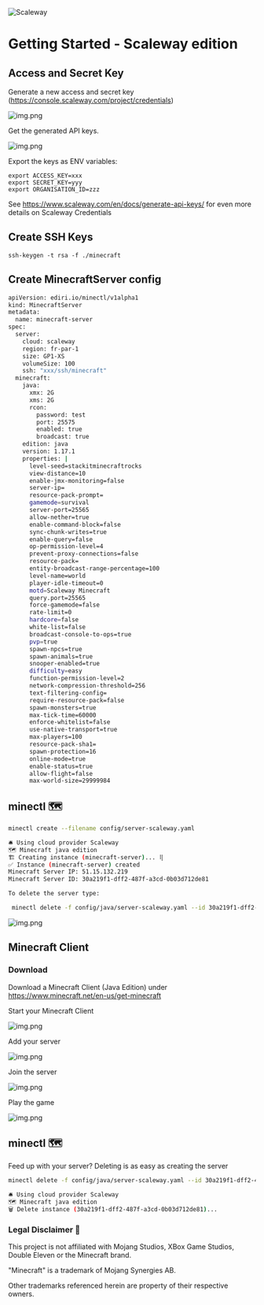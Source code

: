 ![Scaleway](https://img.shields.io/badge/scaleway-4F0599?style=for-the-badge&logo=scaleway&logoColor=white)
# Getting Started - Scaleway edition

## Access and Secret Key

Generate a new access and secret key (https://console.scaleway.com/project/credentials)

![img.png](img/scaleway_key.png)

Get the generated API keys.

![img.png](img/scaleway_key_2.png)

Export the keys as ENV variables:

```
export ACCESS_KEY=xxx
export SECRET_KEY=yyy
export ORGANISATION_ID=zzz
```

See https://www.scaleway.com/en/docs/generate-api-keys/ for even more details on Scaleway Credentials

## Create SSH Keys

```
ssh-keygen -t rsa -f ./minecraft
```

## Create MinecraftServer config

```bash
apiVersion: ediri.io/minectl/v1alpha1
kind: MinecraftServer
metadata:
  name: minecraft-server
spec:
  server:
    cloud: scaleway
    region: fr-par-1
    size: GP1-XS
    volumeSize: 100
    ssh: "xxx/ssh/minecraft"
  minecraft:
    java:
      xmx: 2G
      xms: 2G
      rcon:
        password: test
        port: 25575
        enabled: true
        broadcast: true
    edition: java
    version: 1.17.1
    properties: |
      level-seed=stackitminecraftrocks
      view-distance=10
      enable-jmx-monitoring=false
      server-ip=
      resource-pack-prompt=
      gamemode=survival
      server-port=25565
      allow-nether=true
      enable-command-block=false
      sync-chunk-writes=true
      enable-query=false
      op-permission-level=4
      prevent-proxy-connections=false
      resource-pack=
      entity-broadcast-range-percentage=100
      level-name=world
      player-idle-timeout=0
      motd=Scaleway Minecraft
      query.port=25565
      force-gamemode=false
      rate-limit=0
      hardcore=false
      white-list=false
      broadcast-console-to-ops=true
      pvp=true
      spawn-npcs=true
      spawn-animals=true
      snooper-enabled=true
      difficulty=easy
      function-permission-level=2
      network-compression-threshold=256
      text-filtering-config=
      require-resource-pack=false
      spawn-monsters=true
      max-tick-time=60000
      enforce-whitelist=false
      use-native-transport=true
      max-players=100
      resource-pack-sha1=
      spawn-protection=16
      online-mode=true
      enable-status=true
      allow-flight=false
      max-world-size=29999984
```

## minectl 🗺

```bash
minectl create --filename config/server-scaleway.yaml 

🛎 Using cloud provider Scaleway
🗺 Minecraft java edition
🏗 Creating instance (minecraft-server)... ⢿ 
✅ Instance (minecraft-server) created
Minecraft Server IP: 51.15.132.219
Minecraft Server ID: 30a219f1-dff2-487f-a3cd-0b03d712de81

To delete the server type:

 minectl delete -f config/java/server-scaleway.yaml --id 30a219f1-dff2-487f-a3cd-0b03d712de81
```

![img.png](img/scaleway_instance.png)

## Minecraft Client

### Download

Download a Minecraft Client (Java Edition) under https://www.minecraft.net/en-us/get-minecraft

Start your Minecraft Client

![img.png](img/multi.png)

Add your server

![img.png](img/scaleway_add_server.png)

Join the server

![img.png](img/scaleway_join.png)

Play the game

![img.png](img/scaleway_game.png)

## minectl 🗺

Feed up with your server? Deleting is as easy as creating the server

```bash
minectl delete -f config/java/server-scaleway.yaml --id 30a219f1-dff2-487f-a3cd-0b03d712de81

🛎 Using cloud provider Scaleway
🗺 Minecraft java edition
🗑 Delete instance (30a219f1-dff2-487f-a3cd-0b03d712de81)... 
```

### Legal Disclaimer 👮

This project is not affiliated with Mojang Studios, XBox Game Studios, Double Eleven or the Minecraft brand.

"Minecraft" is a trademark of Mojang Synergies AB.

Other trademarks referenced herein are property of their respective owners.